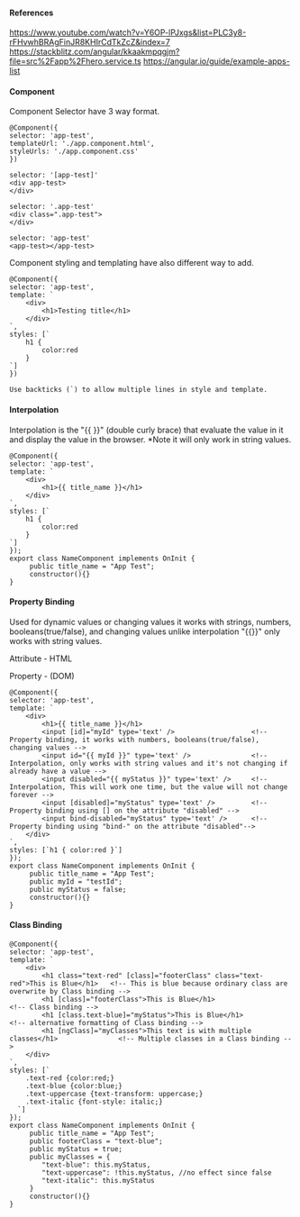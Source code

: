 #### References
https://www.youtube.com/watch?v=Y6OP-lPJxgs&list=PLC3y8-rFHvwhBRAgFinJR8KHIrCdTkZcZ&index=7
https://stackblitz.com/angular/kkaakmpqgjm?file=src%2Fapp%2Fhero.service.ts
https://angular.io/guide/example-apps-list

#### Component
Component Selector have 3 way format.
```
@Component({
selector: 'app-test',
templateUrl: './app.component.html',
styleUrls: './app.component.css'
})

selector: '[app-test]'
<div app-test>
</div>

selector: '.app-test'
<div class=".app-test">
</div>

selector: 'app-test'
<app-test></app-test>
```
Component styling and templating have also different way to add.
```
@Component({
selector: 'app-test',
template: `
    <div>
        <h1>Testing title</h1>
    </div>
`,
styles: [`
    h1 {
        color:red
    }
`]
})

Use backticks (`) to allow multiple lines in style and template.
```
#### Interpolation
Interpolation is the "{{  }}" (double curly brace) that evaluate the value in it and display the value in the browser.
*Note it will only work in string values.
```
@Component({
selector: 'app-test',
template: `
    <div>
        <h1>{{ title_name }}</h1>
    </div>
`,
styles: [`
    h1 {
        color:red
    }
`]
});
export class NameComponent implements OnInit {
     public title_name = "App Test";
     constructor(){}
}
```
#### Property Binding
Used for dynamic values or changing values it works with strings, numbers, booleans(true/false), and changing values unlike interpolation "{{}}" only works with string values.

Attribute - HTML

Property - (DOM)
```
@Component({
selector: 'app-test',
template: `
    <div>
        <h1>{{ title_name }}</h1>
        <input [id]="myId" type='text' />                   <!-- Property binding, it works with numbers, booleans(true/false), changing values -->
        <input id="{{ myId }}" type='text' />               <!-- Interpolation, only works with string values and it's not changing if already have a value -->
        <input disabled="{{ myStatus }}" type='text' />     <!-- Interpolation, This will work one time, but the value will not change forever -->
        <input [disabled]="myStatus" type='text' />         <!-- Property binding using [] on the attribute "disabled" -->
        <input bind-disabled="myStatus" type='text' />      <!-- Property binding using "bind-" on the attribute "disabled"-->
    </div>
`,
styles: [`h1 { color:red }`]
});
export class NameComponent implements OnInit {
     public title_name = "App Test";
     public myId = "testId";
     public myStatus = false;
     constructor(){}
}
```
#### Class Binding
```
@Component({
selector: 'app-test',
template: `
    <div>
        <h1 class="text-red" [class]="footerClass" class="text-red">This is Blue</h1>   <!-- This is blue because ordinary class are overwrite by Class binding -->
        <h1 [class]="footerClass">This is Blue</h1>                                     <!-- Class binding -->
        <h1 [class.text-blue]="myStatus">This is Blue</h1>                              <!-- alternative formatting of Class binding -->
        <h1 [ngClass]="myClasses">This text is with multiple classes</h1>               <!-- Multiple classes in a Class binding -->
    </div>
`,
styles: [`
    .text-red {color:red;}
    .text-blue {color:blue;}
    .text-uppercase {text-transform: uppercase;}
    .text-italic {font-style: italic;}
  `]
});
export class NameComponent implements OnInit {
     public title_name = "App Test";
     public footerClass = "text-blue";
     public myStatus = true;
     public myClasses = {
        "text-blue": this.myStatus,
        "text-uppercase": !this.myStatus, //no effect since false
        "text-italic": this.myStatus
     }
     constructor(){}
}
```
